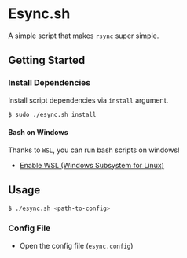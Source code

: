 # Esync.sh

A simple script that makes `rsync` super simple.




## Getting Started


### Install Dependencies
Install script dependencies via `install` argument.

```bash
$ sudo ./esync.sh install
```

#### Bash on Windows
Thanks to `WSL`, you can run bash scripts on windows!

- [Enable WSL (Windows Subsystem for Linux)](https://docs.microsoft.com/en-us/windows/wsl/install-win10)




## Usage

```bash
$ ./esync.sh <path-to-config>
```

### Config File

- Open the config file (`esync.config`)


